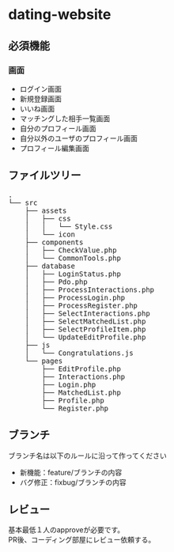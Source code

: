 # dating-website
## 必須機能
### 画面
- ログイン画面
- 新規登録画面
- いいね画面
- マッチングした相手一覧画面
- 自分のプロフィール画面
- 自分以外のユーザのプロフィール画面
- プロフィール編集画面

## ファイルツリー
<pre>
.
└── src
    ├── assets
    │   ├── css
    │   │   └── Style.css
    │   └── icon
    ├── components
    │   ├── CheckValue.php
    │   └── CommonTools.php
    ├── database
    │   ├── LoginStatus.php
    │   ├── Pdo.php
    │   ├── ProcessInteractions.php
    │   ├── ProcessLogin.php
    │   ├── ProcessRegister.php
    │   ├── SelectInteractions.php
    │   ├── SelectMatchedList.php
    │   ├── SelectProfileItem.php
    │   └── UpdateEditProfile.php
    ├── js
    │   └── Congratulations.js
    └── pages
        ├── EditProfile.php
        ├── Interactions.php
        ├── Login.php
        ├── MatchedList.php
        ├── Profile.php
        └── Register.php
</pre>

## ブランチ
ブランチ名は以下のルールに沿って作ってください
- 新機能：feature/ブランチの内容
- バグ修正：fixbug/ブランチの内容

## レビュー
基本最低１人のapproveが必要です。<br>
PR後、コーディング部屋にレビュー依頼する。
